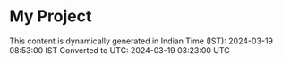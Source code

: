 # My Project

This content is dynamically generated in Indian Time (IST): 2024-03-19 08:53:00 IST
Converted to UTC: 2024-03-19 03:23:00 UTC
